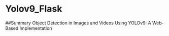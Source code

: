 # Yolov9_Flask

##Summary
Object Detection in Images and Videos Using YOLOv9: A Web-Based Implementation
